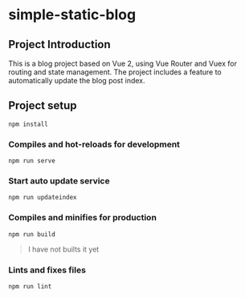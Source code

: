 # simple-static-blog

## Project Introduction
This is a blog project based on Vue 2, using Vue Router and Vuex for routing and state management. The project includes a feature to automatically update the blog post index.


## Project setup
```
npm install
```

### Compiles and hot-reloads for development
```
npm run serve
```

### Start auto update service

```
npm run updateindex
```

### Compiles and minifies for production
```
npm run build
```
> I have not builts it yet

### Lints and fixes files
```
npm run lint
```
